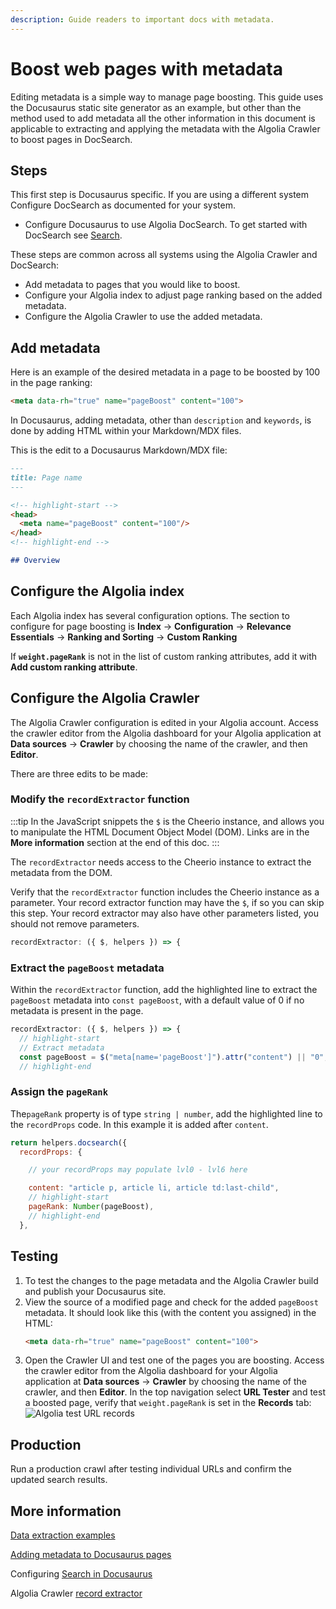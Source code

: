 ```yaml
---
description: Guide readers to important docs with metadata.
---
```


# Boost web pages with metadata

Editing metadata is a simple way to manage page boosting. This guide uses the Docusaurus static site generator as an example, but other than the method used to add metadata all the other information in this document is applicable to extracting and applying the metadata with the Algolia Crawler to boost pages in DocSearch.

## Steps

This first step is Docusaurus specific. If you are using a different system Configure DocSearch as documented for your system.

- Configure Docusaurus to use Algolia DocSearch. To get started with DocSearch see [Search](https://docusaurus.io/docs/search).

These steps are common across all systems using the Algolia Crawler and DocSearch:
- Add metadata to pages that you would like to boost.
- Configure your Algolia index to adjust page ranking based on the added metadata.
- Configure the Algolia Crawler to use the added metadata.

## Add metadata

Here is an example of the desired metadata in a page to be boosted by 100 in the page ranking:

```html
<meta data-rh="true" name="pageBoost" content="100">
```

In Docusaurus, adding metadata, other than `description` and `keywords`, is done by adding HTML within your Markdown/MDX files.

This is the edit to a Docusaurus Markdown/MDX file:

```md
---
title: Page name
---

<!-- highlight-start -->
<head>
  <meta name="pageBoost" content="100"/>
</head>
<!-- highlight-end -->

## Overview
```

## Configure the Algolia index

Each Algolia index has several configuration options. The section to configure for page boosting is **Index** → **Configuration** → **Relevance Essentials** → **Ranking and Sorting** → **Custom Ranking**

If **`weight.pageRank`** is not in the list of custom ranking attributes, add it with **Add custom ranking attribute**.

## Configure the Algolia Crawler

The Algolia Crawler configuration is edited in your Algolia account. Access the crawler editor from the Algolia dashboard for your Algolia application at **Data sources** → **Crawler** by choosing the name of the crawler, and then **Editor**.

There are three edits to be made:

### Modify the `recordExtractor` function


:::tip
In the JavaScript snippets the `$` is the Cheerio instance, and allows you to manipulate the HTML Document Object Model (DOM). Links are in the **More information** section at the end of this doc.
:::

The `recordExtractor` needs access to the Cheerio instance to extract the metadata from the DOM.

Verify that the `recordExtractor` function includes the Cheerio instance as a parameter. Your record extractor function may have the `$`, if so you can skip this step. Your record extractor may also have other parameters listed, you should not remove parameters.

```js
recordExtractor: ({ $, helpers }) => {
```

### Extract the `pageBoost` metadata

Within the `recordExtractor` function, add the highlighted line to extract the `pageBoost` metadata into `const pageBoost`, with a default value of 0 if no metadata is present in the page.

```js
recordExtractor: ({ $, helpers }) => {
  // highlight-start
  // Extract metadata
  const pageBoost = $("meta[name='pageBoost']").attr("content") || "0";
  // highlight-end
```

### Assign the `pageRank`

The`pageRank` property is of type `string | number`, add the highlighted line to the `recordProps` code. In this example it is added after `content`.

```js
return helpers.docsearch({
  recordProps: {

    // your recordProps may populate lvl0 - lvl6 here

    content: "article p, article li, article td:last-child",
    // highlight-start
    pageRank: Number(pageBoost),
    // highlight-end
  },
```

## Testing

1. To test the changes to the page metadata and the Algolia Crawler build and publish your Docusaurus site.
1. View the source of a modified page and check for the added `pageBoost` metadata. It should look like this (with the content you assigned) in the HTML:
    ```html
    <meta data-rh="true" name="pageBoost" content="100">
    ```
1. Open the Crawler UI and test one of the pages you are boosting. Access the crawler editor from the Algolia dashboard for your Algolia application at **Data sources** → **Crawler** by choosing the name of the crawler, and then **Editor**. In the top navigation select **URL Tester** and test a boosted page, verify that `weight.pageRank` is set in the **Records** tab:
  ![Algolia test URL records](/img/boost/boost_algolia_test_url_records.png)

## Production

Run a production crawl after testing individual URLs and confirm the updated search results.

## More information

[Data extraction examples](https://www.algolia.com/doc/tools/crawler/extracting-data/data-extraction-examples/)

[Adding metadata to Docusaurus pages](https://docusaurus.io/docs/markdown-features/head-metadata)

Configuring [Search in Docusaurus](https://docusaurus.io/docs/search)

Algolia Crawler [record extractor](./record-extractor)
